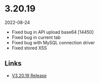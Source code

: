 # 3.20.19

2022-08-24

- Fixed bug in API upload base64 [14450]
- Fixed bug in current tab
- Fixed bug with MySQL connection driver
- Fixed stored XSS

## Links

- [V3.20.19 Release](https://chevereto.com/community/threads/3-20-19.14458/)
